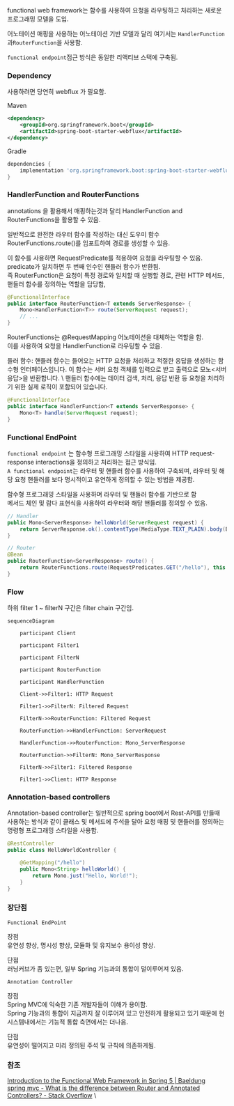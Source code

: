 
functional web framework는 함수를 사용하여 요청을 라우팅하고 처리하는 새로운 프로그래밍 모델을 도입.

어노테이션 매핑을 사용하는 어노테이션 기반 모델과 달리 여기서는 `HandlerFunction`과`RouterFunction`을 사용함.

`functional endpoint`접근 방식은 동일한 리액티브 스택에 구축됨.

### Dependency

사용하려면 당연히 webflux 가 필요함.

Maven
```xml
<dependency>
    <groupId>org.springframework.boot</groupId>
    <artifactId>spring-boot-starter-webflux</artifactId>
</dependency>
```

Gradle
```groovy
dependencies {
    implementation 'org.springframework.boot:spring-boot-starter-webflux'
}
```


### HandlerFunction and RouterFunctions

annotations 을 활용해서 매핑하는것과 달리 HandlerFunction and RouterFunctions을 활용할 수 있음.

일반적으로 완전한 라우터 함수를 작성하는 대신 도우미 함수 RouterFunctions.route()를 임포트하여 경로를 생성할 수 있음.

이 함수를 사용하면 RequestPredicate를 적용하여 요청을 라우팅할 수 있음. \
predicate가 일치하면 두 번째 인수인 핸들러 함수가 반환됨. \
즉 RouterFunction은 요청이 특정 경로와 일치할 때 실행할 경로, 관련 HTTP 메서드, 핸들러 함수를 정의하는 역할을 담당함,

```java
@FunctionalInterface
public interface RouterFunction<T extends ServerResponse> {
    Mono<HandlerFunction<T>> route(ServerRequest request);
    // ...
}
```


RouterFunctions는 @RequestMapping 어노테이션을 대체하는 역할을 함. \
이를 사용하여 요청을 HandlerFunction로 라우팅할 수 있음.

들러 함수: 핸들러 함수는 들어오는 HTTP 요청을 처리하고 적절한 응답을 생성하는 함수형 인터페이스입니다. 이 함수는 서버 요청 객체를 입력으로 받고 출력으로 모노<서버 응답>을 반환합니다.  \ 
핸들러 함수에는 데이터 검색, 처리, 응답 반환 등 요청을 처리하기 위한 실제 로직이 포함되어 있습니다.

```java
@FunctionalInterface
public interface HandlerFunction<T extends ServerResponse> {
    Mono<T> handle(ServerRequest request);
}
```


### Functional EndPoint

`functional endpoint` 는 함수형 프로그래밍 스타일을 사용하여 HTTP request-response interactions을 정의하고 처리하는 접근 방식임.  \
`A functional endpoint`는 라우터 및 핸들러 함수를 사용하여 구축되며, 라우터 및 해당 요청 핸들러를 보다 명시적이고 유연하게 정의할 수 있는 방법을 제공함.

함수형 프로그래밍 스타일을 사용하며 라우터 및 핸들러 함수를 기반으로 함  \
메서드 체인 및 람다 표현식을 사용하여 라우터와 해당 핸들러를 정의할 수 있음.

```java
// Handler
public Mono<ServerResponse> helloWorld(ServerRequest request) {
    return ServerResponse.ok().contentType(MediaType.TEXT_PLAIN).body(BodyInserters.fromValue("Hello, World!"));
}

// Router
@Bean
public RouterFunction<ServerResponse> route() {
    return RouterFunctions.route(RequestPredicates.GET("/hello"), this::helloWorld);
}
```

### Flow

하위 filter 1 ~ filterN 구간은 filter chain 구간임.

```mermaid
sequenceDiagram

    participant Client

    participant Filter1

    participant FilterN

    participant RouterFunction

    participant HandlerFunction

    Client->>Filter1: HTTP Request

    Filter1->>FilterN: Filtered Request

    FilterN->>RouterFunction: Filtered Request

    RouterFunction->>HandlerFunction: ServerRequest

    HandlerFunction->>RouterFunction: Mono_ServerResponse

    RouterFunction->>FilterN: Mono_ServerResponse

    FilterN->>Filter1: Filtered Response

    Filter1->>Client: HTTP Response
```

### Annotation-based controllers

Annotation-based controller는 일반적으로 spring boot에서 Rest-API를 만들때 사용하는 방식과 같이  클래스 및 메서드에 주석을 달아 요청 매핑 및 핸들러를 정의하는 명령형 프로그래밍 스타일을 사용함.

```java
@RestController
public class HelloWorldController {

    @GetMapping("/hello")
    public Mono<String> helloWorld() {
        return Mono.just("Hello, World!");
    }
}

```

### 장단점

`Functional EndPoint`

장점 \
유연성 향상, 명시성 향상, 모듈화 및 유지보수 용이성 향상.

단점 \
러닝커브가 좀 있는편, 일부 Spring 기능과의 통합이 덜이루어져 있음.

`Annotation Controller`

장점 \
Spring MVC에 익숙한 기존 개발자들이 이해가 용이함. \
Spring 기능과의 통합이 지금까지 잘 이루어져 있고 안전하게 활용되고 있기 때문에 현시스템내에서는 기능적 통합 측면에서는 더나음.

단점 \
유연성이 떨어지고 미리 정의된 주석 및 규칙에 의존하게됨.


### 참조
[Introduction to the Functional Web Framework in Spring 5 | Baeldung](https://www.baeldung.com/spring-5-functional-web) \
[spring mvc - What is the difference between Router and Annotated Controllers? - Stack Overflow](https://stackoverflow.com/questions/51786154/what-is-the-difference-between-router-and-annotated-controllers) \
